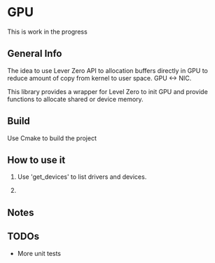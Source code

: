 # GPU

This is work in the progress

## General Info

The idea to use Lever Zero API to allocation buffers directly in GPU to reduce amount of copy from kernel to user space.
GPU <-> NIC.

This library provides a wrapper for Level Zero to init GPU and provide functions to allocate shared or device memory.

## Build

Use Cmake to build the project

## How to use it

1) Use 'get_devices' to list drivers and devices.
2. 

## Notes

## TODOs
- More unit tests
